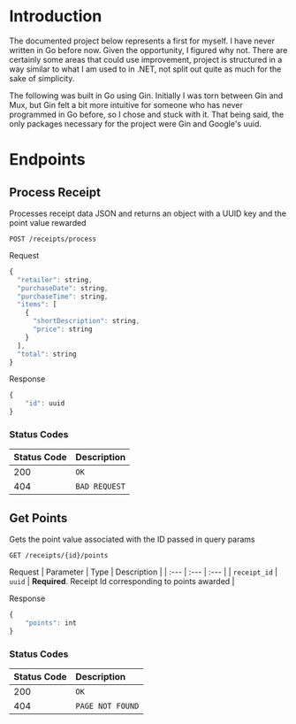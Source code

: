 # Introduction

The documented project below represents a first for myself. I have never written in Go before now. Given the opportunity, I figured why not. There are certainly some areas that could use improvement, project is structured in a way similar to what I am used to in .NET, not split out quite as much for the sake of simplicity.

The following was built in Go using Gin. Initially I was torn between Gin and Mux, but Gin felt a bit more intuitive for someone who has never programmed in Go before, so I chose and stuck with it. That being said, the only packages necessary for the project were Gin and Google's uuid.

# Endpoints

## Process Receipt

Processes receipt data JSON and returns an object with a UUID key and the point value rewarded

```http
POST /receipts/process
```
Request
```javascript
{
  "retailer": string,
  "purchaseDate": string,
  "purchaseTime": string,
  "items": [
    {
      "shortDescription": string,
      "price": string
    }
  ],
  "total": string
}
```
Response
```javascript
{
    "id": uuid
}
```

### Status Codes

| Status Code | Description |
| :--- | :--- |
| 200 | `OK` |
| 404 | `BAD REQUEST` |

## Get Points

Gets the point value associated with the ID passed in query params

```http
GET /receipts/{id}/points
```
Request
| Parameter | Type | Description |
| :--- | :--- | :--- |
| `receipt_id` | `uuid` | **Required**. Receipt Id corresponding to points awarded |

Response
```javascript
{
    "points": int
}
```

### Status Codes

| Status Code | Description |
| :--- | :--- |
| 200 | `OK` |
| 404 | `PAGE NOT FOUND` |




